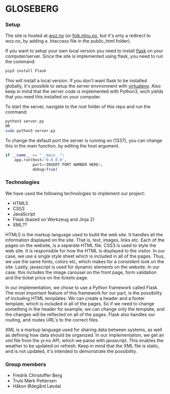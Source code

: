 GLOSEBERG
=========

### Setup

The site is hosted at [woz.no](http://gloseberg.woz.no) (or [folk.ntnu.no](http://folk.ntnu.no/haakool), but it's only a redirect to woz.no, by adding a .htaccess file in the public_html folder).

If you want to setup your own local version you need to install [flask](http://flask.pocoo.org) on your computer/server. Since the site is implemented using flask, you need to run the command:

```bash
pip3 install Flask
```

This will install a local version. If you don't want flask to be installed globally, it's possible to setup the server environment with [virtualenv](http://virtualenv.readthedocs.org/en/latest/). Also keep in mind that the server code is implemented with Python3, wich yields that you need this installed on your computer.

To start the server, navigate to the root folder of this repo and run the command:

```bash
python3 server.py
OR
sudo python3 server.py
```

To change the default port the server is running on (1337), you can change this in the main function, by editing the host argument. 

```python
if __name__ == "__main__":
    app.run(host='0.0.0.0', 
            port=<INSERT PORT NUMBER HERE>, 
            debug=True)
```

### Technologies

We have used the following technologies to implement our project:

* HTML5
* CSS3
* JavaScript
* Flask (based on Werkzeug and Jinja 2)
* XML??

HTML5 is the markup language used to build the web site. It handles all the information displayed on the site. That is, text, images, links etc. Each of the pages on the website, is a seperate HTML file. CSS3 is used to style the web site. It is responsible for how the HTML is displayed to the visitor. In our case, we use a single style sheet which is included in all of the pages. Thus, we use the same fonts, colors etc, which makes for a consistent look on the site. Lastly, javascript is used for dynamic elements on the website. In our case, this includes the image carousel on the front page, form validation and the ticket price on the tickets page.

In our implementation, we chose to use a Python framework called Flask. The most important feature of this framework for our part, is the possibility of including HTML templates. We can create a header and a footer template, which is included in all of the pages. So if we need to change something in the header for example, we can change only the template, and the changes will be reflected on all of the pages. Flask also handles our routing, and routes URL's to the correct files.

XML is a markup language used for sharing data between systems, as well as defining how data should be organized. In our implementation, we get an xml file from the yr.no API, which we parse with javascript. This enables the weather to be updated on refresh. Keep in mind that the XML file is static, and is not updated, it's intended to demonstrate the possibility.

### Group members

* Fredrik Christoffer Berg
* Truls Mørk Pettersen
* Håkon Ødegård Løvdal
